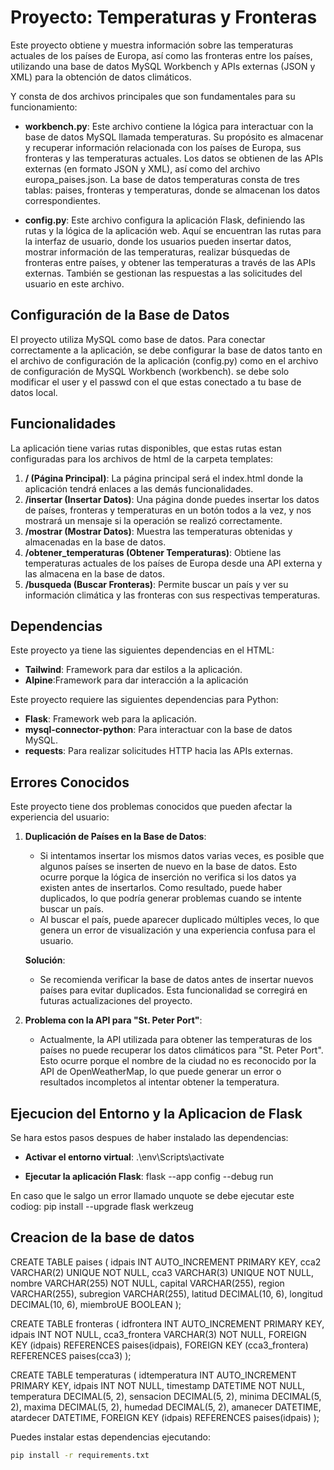 # Proyecto: Temperaturas y Fronteras

Este proyecto obtiene y muestra información sobre las temperaturas actuales de los países de Europa, así como las fronteras entre los países, utilizando una base de datos MySQL Workbench y APIs externas (JSON y XML) para la obtención de datos climáticos.

Y consta de dos archivos principales que son fundamentales para su funcionamiento:

- **workbench.py**: Este archivo contiene la lógica para interactuar con la base de datos MySQL llamada temperaturas. Su propósito es almacenar y recuperar información relacionada con los países de Europa, sus fronteras y las temperaturas actuales. Los datos se obtienen de las APIs externas (en formato JSON y XML), así como del archivo europa_paises.json. La base de datos temperaturas consta de tres tablas: paises, fronteras y temperaturas, donde se almacenan los datos correspondientes.

- **config.py**: Este archivo configura la aplicación Flask, definiendo las rutas y la lógica de la aplicación web. Aquí se encuentran las rutas para la interfaz de usuario, donde los usuarios pueden insertar datos, mostrar información de las temperaturas, realizar búsquedas de fronteras entre países, y obtener las temperaturas a través de las APIs externas. También se gestionan las respuestas a las solicitudes del usuario en este archivo.


## Configuración de la Base de Datos

El proyecto utiliza MySQL como base de datos. Para conectar correctamente a la aplicación, se debe configurar la base de datos tanto en el archivo de configuración de la aplicación (config.py) como en el archivo de configuración de MySQL Workbench (workbench).
se debe solo modificar el user y el passwd con el que estas conectado a tu base de datos local.

## Funcionalidades

La aplicación tiene varias rutas disponibles, que estas rutas estan configuradas para los archivos de html de la carpeta templates:

1. **/ (Página Principal)**: La página principal será el index.html donde la aplicación tendrá enlaces a las demás funcionalidades.
2. **/insertar (Insertar Datos)**: Una página donde puedes insertar los datos de países, fronteras y temperaturas en un botón todos a la vez, y nos mostrará un mensaje si la operación se realizó correctamente.
3. **/mostrar (Mostrar Datos)**: Muestra las temperaturas obtenidas y almacenadas en la base de datos.
4. **/obtener_temperaturas (Obtener Temperaturas)**: Obtiene las temperaturas actuales de los países de Europa desde una API externa y las almacena en la base de datos.
5. **/busqueda (Buscar Fronteras)**: Permite buscar un país y ver su información climática y las fronteras con sus respectivas temperaturas.


## Dependencias

Este proyecto ya tiene las siguientes dependencias en el HTML:
- **Tailwind**: Framework para dar estilos a la aplicación.
- **Alpine**:Framework para dar interacción a la aplicación

Este proyecto requiere las siguientes dependencias para Python:

- **Flask**: Framework web para la aplicación.
- **mysql-connector-python**: Para interactuar con la base de datos MySQL.
- **requests**: Para realizar solicitudes HTTP hacia las APIs externas.

## Errores Conocidos

Este proyecto tiene dos problemas conocidos que pueden afectar la experiencia del usuario:

1. **Duplicación de Países en la Base de Datos**:
    - Si intentamos insertar los mismos datos varias veces, es posible que algunos países se inserten de nuevo en la base de datos. Esto ocurre porque la lógica de inserción no verifica si los datos ya existen antes de insertarlos. Como resultado, puede haber duplicados, lo que podría generar problemas cuando se intente buscar un país.
    - Al buscar el país, puede aparecer duplicado múltiples veces, lo que genera un error de visualización y una experiencia confusa para el usuario.

    **Solución**:
    - Se recomienda verificar la base de datos antes de insertar nuevos países para evitar duplicados. Esta funcionalidad se corregirá en futuras actualizaciones del proyecto.

2. **Problema con la API para "St. Peter Port"**:
    - Actualmente, la API utilizada para obtener las temperaturas de los países no puede recuperar los datos climáticos para "St. Peter Port". Esto ocurre porque el nombre de la ciudad no es reconocido por la API de OpenWeatherMap, lo que puede generar un error o resultados incompletos al intentar obtener la temperatura.

## Ejecucion del Entorno y la Aplicacion de Flask

Se hara estos pasos despues de haber instalado las dependencias:

- **Activar el entorno virtual**:
        .\env\Scripts\activate

- **Ejecutar la aplicación Flask**:
    flask --app config --debug run

En caso que le salgo un error llamado unquote se debe ejecutar este codiog:
    pip install --upgrade flask werkzeug


## Creacion de la base de datos
CREATE TABLE paises (
    idpais INT AUTO_INCREMENT PRIMARY KEY,
    cca2 VARCHAR(2) UNIQUE NOT NULL,
    cca3 VARCHAR(3) UNIQUE NOT NULL,
    nombre VARCHAR(255) NOT NULL,
    capital VARCHAR(255),
    region VARCHAR(255),
    subregion VARCHAR(255),
    latitud DECIMAL(10, 6),
    longitud DECIMAL(10, 6),
    miembroUE BOOLEAN
);

CREATE TABLE fronteras (
    idfrontera INT AUTO_INCREMENT PRIMARY KEY,
    idpais INT NOT NULL,
    cca3_frontera VARCHAR(3) NOT NULL,
    FOREIGN KEY (idpais) REFERENCES paises(idpais),
    FOREIGN KEY (cca3_frontera) REFERENCES paises(cca3)
);

CREATE TABLE temperaturas (
    idtemperatura INT AUTO_INCREMENT PRIMARY KEY,
    idpais INT NOT NULL,
    timestamp DATETIME NOT NULL,
    temperatura DECIMAL(5, 2),
    sensacion DECIMAL(5, 2),
    minima DECIMAL(5, 2),
    maxima DECIMAL(5, 2),
    humedad DECIMAL(5, 2),
    amanecer DATETIME,
    atardecer DATETIME,
    FOREIGN KEY (idpais) REFERENCES paises(idpais)
);

Puedes instalar estas dependencias ejecutando:

```bash
pip install -r requirements.txt



